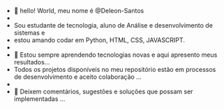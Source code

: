 - 👋 hello! World, meu nome é @Deleon-Santos
-
-  Sou estudante de tecnologia, aluno de Análise e desenvolvimento de sistemas e
- estou amando codar em Python, HTML, CSS, JAVASCRIPT.
-
- 👀 Estou sempre aprendendo tecnologias novas e aqui apresento meus resultados...
- Todos os projetos disponíveis no meu repositório estão em processos de desenvolvimento e aceito colaboração ...
-
- 💞️ Deixem comentários, sugestões e soluções que possam ser implementadas ...


<!---
Deleon-Santos/Deleon-Santos is a ✨ special ✨ repository because its `README.md` (this file) appears on your GitHub profile.
You can click the Preview link to take a look at your changes.
--->
